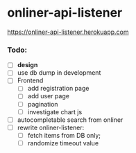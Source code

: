 # onliner-api-listener
https://onliner-api-listener.herokuapp.com

### Todo:
- [ ] **design**
- [ ] use db dump in development
- [ ] Frontend
  - [ ] add registration page
  - [ ] add user page
  - [ ] pagination
  - [ ] investigate chart js
- [ ] autocompletable search from onliner
- [ ] rewrite onliner-listener: 
  - [ ] fetch items from DB only; 
  - [ ] randomize timeout value
